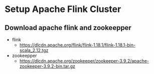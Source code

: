 # Setup Apache Flink Cluster

## Download apache flink and zookeepper

- flink
  - <https://dlcdn.apache.org/flink/flink-1.18.1/flink-1.18.1-bin-scala_2.12.tgz>
- zookeepper
  - https://dlcdn.apache.org/zookeeper/zookeeper-3.9.2/apache-zookeeper-3.9.2-bin.tar.gz

